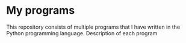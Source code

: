 # My programs

This repository consists of multiple programs that I have written in the Python programming language. Description of each program 
